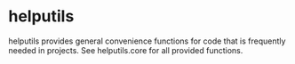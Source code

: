 # helputils
helputils provides general convenience functions for code that is frequently needed in projects. See helputils.core
for all provided functions.
